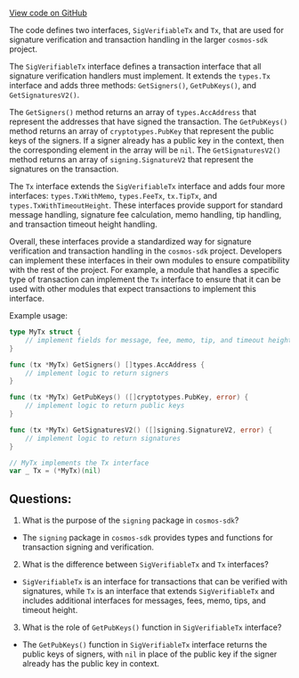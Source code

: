 [View code on GitHub](https://github.com/cosmos/cosmos-sdk/blob/main/x/auth/signing/sig_verifiable_tx.go)

The code defines two interfaces, `SigVerifiableTx` and `Tx`, that are used for signature verification and transaction handling in the larger `cosmos-sdk` project.

The `SigVerifiableTx` interface defines a transaction interface that all signature verification handlers must implement. It extends the `types.Tx` interface and adds three methods: `GetSigners()`, `GetPubKeys()`, and `GetSignaturesV2()`. 

The `GetSigners()` method returns an array of `types.AccAddress` that represent the addresses that have signed the transaction. The `GetPubKeys()` method returns an array of `cryptotypes.PubKey` that represent the public keys of the signers. If a signer already has a public key in the context, then the corresponding element in the array will be `nil`. The `GetSignaturesV2()` method returns an array of `signing.SignatureV2` that represent the signatures on the transaction.

The `Tx` interface extends the `SigVerifiableTx` interface and adds four more interfaces: `types.TxWithMemo`, `types.FeeTx`, `tx.TipTx`, and `types.TxWithTimeoutHeight`. These interfaces provide support for standard message handling, signature fee calculation, memo handling, tip handling, and transaction timeout height handling.

Overall, these interfaces provide a standardized way for signature verification and transaction handling in the `cosmos-sdk` project. Developers can implement these interfaces in their own modules to ensure compatibility with the rest of the project. For example, a module that handles a specific type of transaction can implement the `Tx` interface to ensure that it can be used with other modules that expect transactions to implement this interface. 

Example usage:

```go
type MyTx struct {
    // implement fields for message, fee, memo, tip, and timeout height
}

func (tx *MyTx) GetSigners() []types.AccAddress {
    // implement logic to return signers
}

func (tx *MyTx) GetPubKeys() ([]cryptotypes.PubKey, error) {
    // implement logic to return public keys
}

func (tx *MyTx) GetSignaturesV2() ([]signing.SignatureV2, error) {
    // implement logic to return signatures
}

// MyTx implements the Tx interface
var _ Tx = (*MyTx)(nil)
```
## Questions: 
 1. What is the purpose of the `signing` package in `cosmos-sdk`?
- The `signing` package in `cosmos-sdk` provides types and functions for transaction signing and verification.

2. What is the difference between `SigVerifiableTx` and `Tx` interfaces?
- `SigVerifiableTx` is an interface for transactions that can be verified with signatures, while `Tx` is an interface that extends `SigVerifiableTx` and includes additional interfaces for messages, fees, memo, tips, and timeout height.

3. What is the role of `GetPubKeys()` function in `SigVerifiableTx` interface?
- The `GetPubKeys()` function in `SigVerifiableTx` interface returns the public keys of signers, with `nil` in place of the public key if the signer already has the public key in context.
